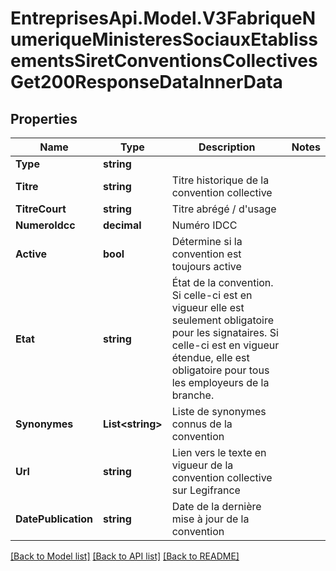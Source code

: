 # EntreprisesApi.Model.V3FabriqueNumeriqueMinisteresSociauxEtablissementsSiretConventionsCollectivesGet200ResponseDataInnerData

## Properties

Name | Type | Description | Notes
------------ | ------------- | ------------- | -------------
**Type** | **string** |  | 
**Titre** | **string** | Titre historique de la convention collective | 
**TitreCourt** | **string** | Titre abrégé / d&#39;usage | 
**NumeroIdcc** | **decimal** | Numéro IDCC | 
**Active** | **bool** | Détermine si la convention est toujours active | 
**Etat** | **string** | État de la convention. Si celle-ci est en vigueur elle est seulement obligatoire pour les signataires. Si celle-ci est en vigueur étendue, elle est obligatoire pour tous les employeurs de la branche. | 
**Synonymes** | **List&lt;string&gt;** | Liste de synonymes connus de la convention | 
**Url** | **string** | Lien vers le texte en vigueur de la convention collective sur Legifrance | 
**DatePublication** | **string** | Date de la dernière mise à jour de la convention | 

[[Back to Model list]](../README.md#documentation-for-models) [[Back to API list]](../README.md#documentation-for-api-endpoints) [[Back to README]](../README.md)

